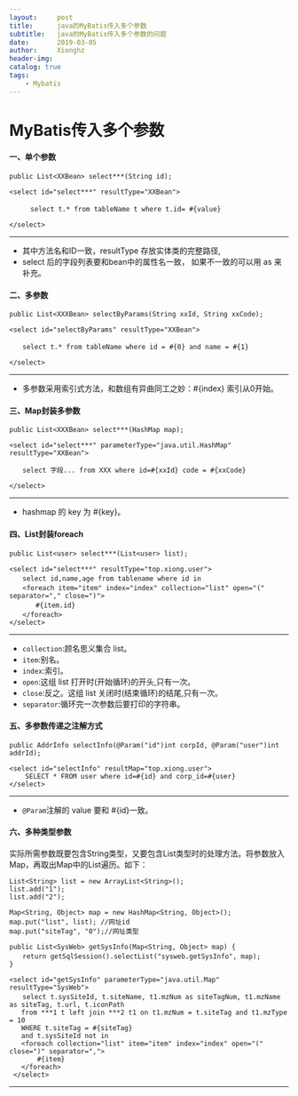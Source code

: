 ```yaml
---
layout:     post
title:      java的MyBatis传入多个参数
subtitle:   java的MyBatis传入多个参数的问题
date:       2019-03-05
author:     Xionghz
header-img: 
catalog: true
tags:
    - Mybatis
---
```


# MyBatis传入多个参数

#### 一、单个参数
```
public List<XXBean> select***(String id);  

<select id="select***" resultType="XXBean">

　　	select t.* from tableName t where t.id= #{value}  

</select>  
```
***

 * 其中方法名和ID一致，resultType 存放实体类的完整路径,
 * select 后的字段列表要和bean中的属性名一致， 如果不一致的可以用 as 来补充。

#### 二、多参数
```
public List<XXXBean> selectByParams(String xxId, String xxCode);  

<select id="selectByParams" resultType="XXBean">

　　select t.* from tableName where id = #{0} and name = #{1}  

</select>  
```
***

 * 多参数采用索引式方法，和数组有异曲同工之妙：#{index} 索引从0开始。

#### 三、Map封装多参数
```
public List<XXXBean> select***(HashMap map);  

<select id="select***" parameterType="java.util.HashMap" resultType="XXBean">

　　select 字段... from XXX where id=#{xxId} code = #{xxCode}  

</select>  
```
***

 * hashmap 的 key 为 #{key}。
 
#### 四、List封装foreach
```
public List<user> select***(List<user> list);  

<select id="select***" resultType="top.xiong.user">
　　select id,name,age from tablename where id in
　　<foreach item="item" index="index" collection="list" open="(" separator="," close=")">  
　　　　#{item.id}  
　　</foreach>  
</select>  
```
***

 * `collection`:顾名思义集合 list。
 * `item`:别名。
 * `index`:索引。
 * `open`:这组 list 打开时(开始循环)的开头,只有一次。
 * `close`:反之。这组 list 关闭时(结束循环)的结尾,只有一次。
 * `separator`:循环完一次参数后要打印的字符串。

#### 五、多参数传递之注解方式   
```
public AddrInfo selectInfo(@Param("id")int corpId, @Param("user")int addrId);
 
<select id="selectInfo" resultMap="top.xiong.user">
    SELECT * FROM user where id=#{id} and corp_id=#{user}
</select>
```
***
 * `@Param`注解的 value 要和 #{id}一致。

#### 六、多种类型参数
实际所需参数既要包含String类型，又要包含List类型时的处理方法。将参数放入Map，再取出Map中的List遍历。如下：

```
List<String> list = new ArrayList<String>();
list.add("1");
list.add("2");

Map<String, Object> map = new HashMap<String, Object>();
map.put("list", list); //网址id
map.put("siteTag", "0");//网址类型 

public List<SysWeb> getSysInfo(Map<String, Object> map) {
　　return getSqlSession().selectList("sysweb.getSysInfo", map);
}
 
<select id="getSysInfo" parameterType="java.util.Map" resultType="SysWeb">
　　select t.sysSiteId, t.siteName, t1.mzNum as siteTagNum, t1.mzName as siteTag, t.url, t.iconPath
   from ***1 t left join ***2 t1 on t1.mzNum = t.siteTag and t1.mzType = 10
   WHERE t.siteTag = #{siteTag} 
   and t.sysSiteId not in 
   <foreach collection="list" item="item" index="index" open="(" close=")" separator=",">
       #{item}
   </foreach>
 </select>

```
***
